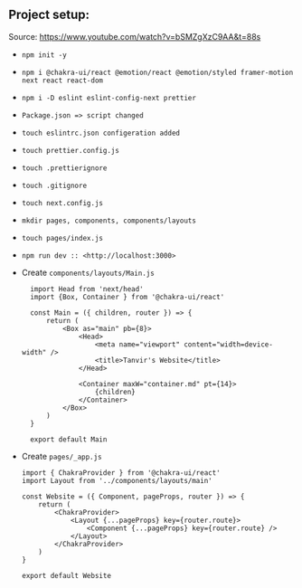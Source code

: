 ## Project setup:

Source: <https://www.youtube.com/watch?v=bSMZgXzC9AA&t=88s>

- `npm init -y`
- `npm i @chakra-ui/react @emotion/react @emotion/styled framer-motion next react react-dom`
- `npm i -D eslint eslint-config-next prettier`
- `Package.json => script changed`
- `touch eslintrc.json configeration added`
- `touch prettier.config.js`
- `touch .prettierignore`
- `touch .gitignore`
- `touch next.config.js`
- `mkdir pages, components, components/layouts`
- `touch pages/index.js`
- `npm run dev :: <http://localhost:3000>`


- Create `components/layouts/Main.js` 
  ```
    import Head from 'next/head'
    import {Box, Container } from '@chakra-ui/react'

    const Main = ({ children, router }) => {
        return (
            <Box as="main" pb={8}>
                <Head>
                    <meta name="viewport" content="width=device-width" />
                    <title>Tanvir's Website</title>
                </Head>
                
                <Container maxW="container.md" pt={14}>
                    {children}
                </Container>
            </Box>
        )
    }

    export default Main
    ```

- Create `pages/_app.js` 
    ```
    import { ChakraProvider } from '@chakra-ui/react'
    import Layout from '../components/layouts/main'

    const Website = ({ Component, pageProps, router }) => {
        return (
            <ChakraProvider>
                <Layout {...pageProps} key={router.route}>
                    <Component {...pageProps} key={router.route} />
                </Layout>
            </ChakraProvider>
        )
    }

    export default Website
    ```